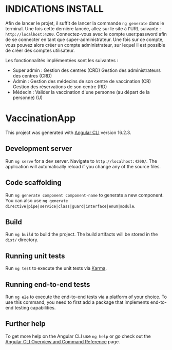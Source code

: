 # INDICATIONS INSTALL

Afin de lancer le projet, il suffit de lancer la commande `ng generate` dans le terminal.
Une fois cette dernière lancée, allez sur le site à l'URL suivante : `http://localhost:4200`. Connectez-vous avec le compte user:password
afin de se connecter en tant que super-administrateur. Une fois sur ce compte, vous pouvez alors créer un compte administrateur, sur lequel 
il est possible de créer des comptes utilisateur.

Les fonctionnalités implémentées sont les suivantes : 
- Super admin : 
    Gestion des centres (CRD)
    Gestion des administrateurs des centres (CRD)
- Admin : 
    Gestion des médecins de son centre de vaccination (CR)
    Gestion des réservations de son centre (RD)
- Médecin : 
    Valider la vaccination d'une personne (au départ de la personne) (U)

# VaccinationApp

This project was generated with [Angular CLI](https://github.com/angular/angular-cli) version 16.2.3.

## Development server

Run `ng serve` for a dev server. Navigate to `http://localhost:4200/`. The application will automatically reload if you change any of the source files.

## Code scaffolding

Run `ng generate component component-name` to generate a new component. You can also use `ng generate directive|pipe|service|class|guard|interface|enum|module`.

## Build

Run `ng build` to build the project. The build artifacts will be stored in the `dist/` directory.

## Running unit tests

Run `ng test` to execute the unit tests via [Karma](https://karma-runner.github.io).

## Running end-to-end tests

Run `ng e2e` to execute the end-to-end tests via a platform of your choice. To use this command, you need to first add a package that implements end-to-end testing capabilities.

## Further help

To get more help on the Angular CLI use `ng help` or go check out the [Angular CLI Overview and Command Reference](https://angular.io/cli) page.
